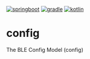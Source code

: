 [![springboot](https://img.shields.io/badge/SpringBoot-6DB33F?&logo=Spring&logoColor=white)](https://start.spring.io)
[![gradle](https://img.shields.io/badge/Gradle-02303A?&logo=Gradle&logoColor=white)](https://docs.gradle.org/current/userguide/userguide.html)
[![kotlin](https://img.shields.io/badge/Kotlin-B125EA?&logo=kotlin&logoColor=white)](https://kotlinlang.org/)
# config
The BLE Config Model (config)
